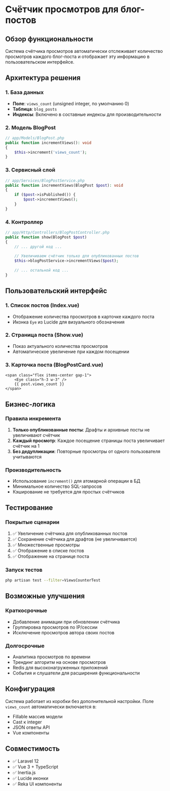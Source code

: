 # Счётчик просмотров для блог-постов

## Обзор функциональности

Система счётчика просмотров автоматически отслеживает количество просмотров каждого блог-поста и отображает эту информацию в пользовательском интерфейсе.

## Архитектура решения

### 1. База данных
- **Поле**: `views_count` (unsigned integer, по умолчанию 0)
- **Таблица**: `blog_posts`
- **Индексы**: Включено в составные индексы для производительности

### 2. Модель BlogPost
```php
// app/Models/BlogPost.php
public function incrementViews(): void
{
    $this->increment('views_count');
}
```

### 3. Сервисный слой
```php
// app/Services/BlogPostService.php
public function incrementViews(BlogPost $post): void
{
    if ($post->isPublished()) {
        $post->incrementViews();
    }
}
```

### 4. Контроллер
```php
// app/Http/Controllers/BlogPostController.php
public function show(BlogPost $post)
{
    // ... другой код ...
    
    // Увеличиваем счётчик только для опубликованных постов
    $this->blogPostService->incrementViews($post);
    
    // ... остальной код ...
}
```

## Пользовательский интерфейс

### 1. Список постов (Index.vue)
- Отображение количества просмотров в карточке каждого поста
- Иконка `Eye` из Lucide для визуального обозначения

### 2. Страница поста (Show.vue)
- Показ актуального количества просмотров
- Автоматическое увеличение при каждом посещении

### 3. Карточка поста (BlogPostCard.vue)
```vue
<span class="flex items-center gap-1">
    <Eye class="h-3 w-3" />
    {{ post.views_count }}
</span>
```

## Бизнес-логика

### Правила инкремента
1. **Только опубликованные посты**: Драфты и архивные посты не увеличивают счётчик
2. **Каждый просмотр**: Каждое посещение страницы поста увеличивает счётчик на 1
3. **Без дедупликации**: Повторные просмотры от одного пользователя учитываются

### Производительность
- Использование `increment()` для атомарной операции в БД
- Минимальное количество SQL-запросов
- Кэширование не требуется для простых счётчиков

## Тестирование

### Покрытые сценарии
1. ✅ Увеличение счётчика для опубликованных постов
2. ✅ Сохранение счётчика для драфтов (не увеличивается)
3. ✅ Множественные просмотры
4. ✅ Отображение в списке постов
5. ✅ Отображение на странице поста

### Запуск тестов
```bash
php artisan test --filter=ViewsCounterTest
```

## Возможные улучшения

### Краткосрочные
- Добавление анимации при обновлении счётчика
- Группировка просмотров по IP/сессии
- Исключение просмотров автора своих постов

### Долгосрочные
- Аналитика просмотров по времени
- Трендинг алгоритм на основе просмотров
- Redis для высоконагруженных приложений
- События и слушатели для расширения функциональности

## Конфигурация

Система работает из коробки без дополнительной настройки. Поле `views_count` автоматически включается в:
- Fillable массив модели
- Cast к integer
- JSON ответы API
- Vue компоненты

## Совместимость

- ✅ Laravel 12
- ✅ Vue 3 + TypeScript
- ✅ Inertia.js
- ✅ Lucide иконки
- ✅ Reka UI компоненты